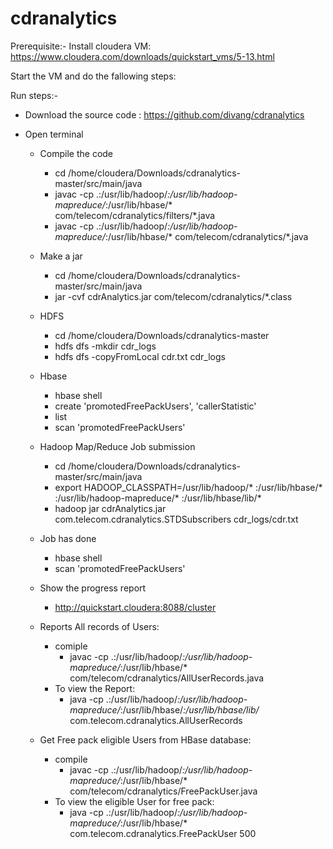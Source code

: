 # cdranalytics

Prerequisite:-
Install cloudera VM:
https://www.cloudera.com/downloads/quickstart_vms/5-13.html

Start the VM and do the fallowing steps:

Run steps:-

- Download the source code :
https://github.com/divang/cdranalytics

- Open terminal 
    
    - Compile the code
        - cd /home/cloudera/Downloads/cdranalytics-master/src/main/java
        - javac -cp .:/usr/lib/hadoop/*:/usr/lib/hadoop-mapreduce/*:/usr/lib/hbase/* com/telecom/cdranalytics/filters/*.java
        - javac -cp .:/usr/lib/hadoop/*:/usr/lib/hadoop-mapreduce/*:/usr/lib/hbase/* com/telecom/cdranalytics/*.java

    - Make a jar
        - cd /home/cloudera/Downloads/cdranalytics-master/src/main/java
        - jar -cvf cdrAnalytics.jar com/telecom/cdranalytics/*.class

    - HDFS
        - cd /home/cloudera/Downloads/cdranalytics-master
        - hdfs dfs -mkdir cdr_logs
        - hdfs dfs -copyFromLocal cdr.txt cdr_logs

    - Hbase
        - hbase shell
        - create 'promotedFreePackUsers', 'callerStatistic'
        - list
        - scan 'promotedFreePackUsers'

    - Hadoop Map/Reduce Job submission
        - cd /home/cloudera/Downloads/cdranalytics-master/src/main/java
        - export HADOOP_CLASSPATH=/usr/lib/hadoop/* :/usr/lib/hbase/* :/usr/lib/hadoop-mapreduce/* :/usr/lib/hbase/lib/*
        - hadoop jar cdrAnalytics.jar com.telecom.cdranalytics.STDSubscribers cdr_logs/cdr.txt

    - Job has done
        - hbase shell
        - scan 'promotedFreePackUsers'

    - Show the progress report
        - http://quickstart.cloudera:8088/cluster
       
    - Reports All records of Users:
        - comiple
            - javac -cp .:/usr/lib/hadoop/*:/usr/lib/hadoop-mapreduce/*:/usr/lib/hbase/*
com/telecom/cdranalytics/AllUserRecords.java
        - To view the Report:
            - java -cp .:/usr/lib/hadoop/*:/usr/lib/hadoop-mapreduce/*:/usr/lib/hbase/*:/usr/lib/hbase/lib/*
 com.telecom.cdranalytics.AllUserRecords

    - Get Free pack eligible Users from HBase database: 
        - compile
            - javac -cp .:/usr/lib/hadoop/*:/usr/lib/hadoop-mapreduce/*:/usr/lib/hbase/*
com/telecom/cdranalytics/FreePackUser.java
        - To view the eligible User for free pack:
            - java -cp .:/usr/lib/hadoop/*:/usr/lib/hadoop-mapreduce/*:/usr/lib/hbase/*
com.telecom.cdranalytics.FreePackUser 500
